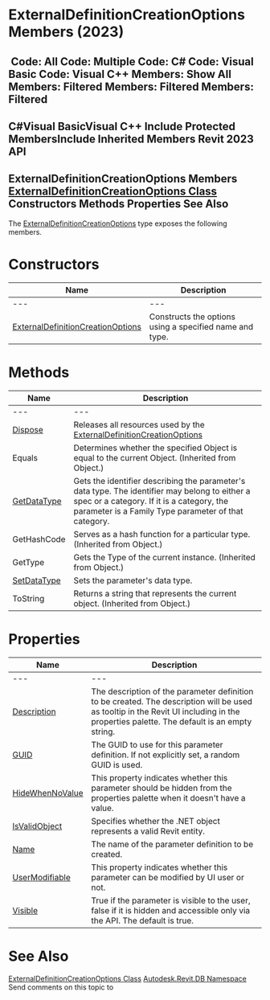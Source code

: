 # ExternalDefinitionCreationOptions Members (2023)

﻿
 Code: All Code: Multiple Code: C# Code: Visual Basic Code: Visual C++  Members: Show All Members: Filtered Members: Filtered Members: Filtered   
---  
C#Visual BasicVisual C++
Include Protected MembersInclude Inherited Members
Revit 2023 API  
---  
ExternalDefinitionCreationOptions Members  
[ExternalDefinitionCreationOptions Class](1cd9e425-23a3-04f8-c130-4d4a799abd13.md "ExternalDefinitionCreationOptions Class") Constructors Methods Properties See Also  
---  
The [ExternalDefinitionCreationOptions](1cd9e425-23a3-04f8-c130-4d4a799abd13.md "ExternalDefinitionCreationOptions Class") type exposes the following members.
# Constructors
| Name | Description |
| --- | --- |
| --- | --- | --- |
| [ExternalDefinitionCreationOptions](449e1cdb-ae48-6474-4da5-979c14b408f8.md "ExternalDefinitionCreationOptions Constructor") | Constructs the options using a specified name and type. |

# Methods
| Name | Description |
| --- | --- |
| --- | --- | --- |
| [Dispose](2430f321-c208-95fd-05d1-abe28f9d2858.md "Dispose Method") | Releases all resources used by the [ExternalDefinitionCreationOptions](1cd9e425-23a3-04f8-c130-4d4a799abd13.md "ExternalDefinitionCreationOptions Class") |
| Equals | Determines whether the specified Object is equal to the current Object. (Inherited from Object.) |
| [GetDataType](1c61fba2-6eaf-a1ba-44f9-38ca6b29105f.md "GetDataType Method") | Gets the identifier describing the parameter's data type. The identifier may belong to either a spec or a category. If it is a category, the parameter is a Family Type parameter of that category. |
| GetHashCode | Serves as a hash function for a particular type.  (Inherited from Object.) |
| GetType | Gets the Type of the current instance. (Inherited from Object.) |
| [SetDataType](2996abcb-0293-a469-6669-58fd39084594.md "SetDataType Method") | Sets the parameter's data type. |
| ToString | Returns a string that represents the current object. (Inherited from Object.) |

# Properties
| Name | Description |
| --- | --- |
| --- | --- | --- |
| [Description](6872b1db-5f9e-72bb-b66f-b9c20f7cc597.md "Description Property") | The description of the parameter definition to be created. The description will be used as tooltip in the Revit UI including in the properties palette. The default is an empty string. |
| [GUID](c86d0033-8200-15ee-070c-d0a606ed3b2a.md "GUID Property") | The GUID to use for this parameter definition. If not explicitly set, a random GUID is used. |
| [HideWhenNoValue](2a3a90d6-cf4b-ae88-b587-612dc96c0bc2.md "HideWhenNoValue Property") | This property indicates whether this parameter should be hidden from the properties palette when it doesn't have a value. |
| [IsValidObject](6ae1426b-0034-4ad7-e380-b33493c5ca19.md "IsValidObject Property") | Specifies whether the .NET object represents a valid Revit entity. |
| [Name](e53f799e-fd7b-04b3-1a01-767896d6f89f.md "Name Property") | The name of the parameter definition to be created. |
| [UserModifiable](a4063402-872a-294c-184c-f445c195b91d.md "UserModifiable Property") | This property indicates whether this parameter can be modified by UI user or not. |
| [Visible](139a89a6-9544-4f29-a510-75ddf1367827.md "Visible Property") | True if the parameter is visible to the user, false if it is hidden and accessible only via the API. The default is true. |

# See Also
[ExternalDefinitionCreationOptions Class](1cd9e425-23a3-04f8-c130-4d4a799abd13.md "ExternalDefinitionCreationOptions Class")
[Autodesk.Revit.DB Namespace](87546ba7-461b-c646-cbb1-2cb8f5bff8b2.md "Autodesk.Revit.DB Namespace")
Send comments on this topic to 